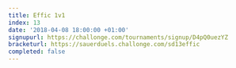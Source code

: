 ```yaml
---
title: Effic 1v1
index: 13
date: '2018-04-08 18:00:00 +01:00'
signupurl: https://challonge.com/tournaments/signup/D4pQ0uezYZ
bracketurl: https://sauerduels.challonge.com/sd13effic
completed: false
---
```

